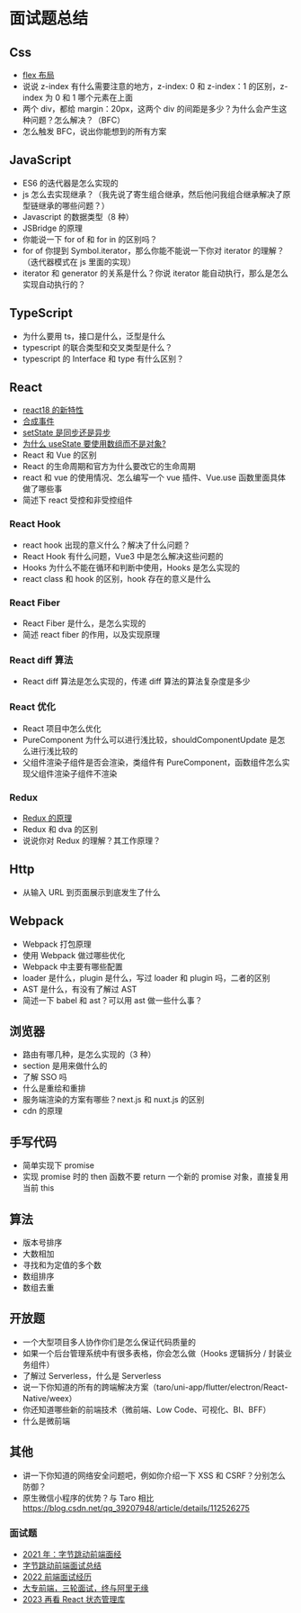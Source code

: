 # 面试题总结

## Css

- [flex 布局](./css/README.md)
- 说说 z-index 有什么需要注意的地方，z-index: 0 和 z-index：1 的区别，z-index 为 0 和 1 哪个元素在上面
- 两个 div，都给 margin：20px，这两个 div 的间距是多少？为什么会产生这种问题？怎么解决？（BFC）
- 怎么触发 BFC，说出你能想到的所有方案

## JavaScript

- ES6 的迭代器是怎么实现的
- js 怎么去实现继承？（我先说了寄生组合继承，然后他问我组合继承解决了原型链继承的哪些问题？）
- Javascript 的数据类型（8 种）
- JSBridge 的原理
- 你能说一下 for of 和 for in 的区别吗？
- for of 你提到 Symbol.iterator，那么你能不能说一下你对 iterator 的理解？（迭代器模式在 js 里面的实现）
- iterator 和 generator 的关系是什么？你说 iterator 能自动执行，那么是怎么实现自动执行的？

## TypeScript

- 为什么要用 ts，接口是什么，泛型是什么
- typescript 的联合类型和交叉类型是什么？
- typescript 的 Interface 和 type 有什么区别？

## React

- [react18 的新特性](./react/README.md)
- [合成事件](./react/events.md)
- [setState 是同步还是异步](./react/setState.md)
- [为什么 useState 要使用数组而不是对象?](./react/useState.md)
- React 和 Vue 的区别
- React 的生命周期和官方为什么要改它的生命周期
- react 和 vue 的使用情况、怎么编写一个 vue 插件、Vue.use 函数里面具体做了哪些事
- 简述下 react 受控和非受控组件

### React Hook

- react hook 出现的意义什么？解决了什么问题？
- React Hook 有什么问题，Vue3 中是怎么解决这些问题的
- Hooks 为什么不能在循环和判断中使用，Hooks 是怎么实现的
- react class 和 hook 的区别，hook 存在的意义是什么

### React Fiber

- React Fiber 是什么，是怎么实现的
- 简述 react fiber 的作用，以及实现原理

### React diff 算法

- React diff 算法是怎么实现的，传递 diff 算法的算法复杂度是多少

### React 优化

- React 项目中怎么优化
- PureComponent 为什么可以进行浅比较，shouldComponentUpdate 是怎么进行浅比较的
- 父组件渲染子组件是否会渲染，类组件有 PureComponent，函数组件怎么实现父组件渲染子组件不渲染

### Redux

- [Redux 的原理](./react/redux.md)
- Redux 和 dva 的区别
- 说说你对 Redux 的理解？其工作原理？

## Http

- 从输入 URL 到页面展示到底发生了什么

## Webpack

- Webpack 打包原理
- 使用 Webpack 做过哪些优化
- Webpack 中主要有哪些配置
- loader 是什么，plugin 是什么，写过 loader 和 plugin 吗，二者的区别
- AST 是什么，有没有了解过 AST
- 简述一下 babel 和 ast？可以用 ast 做一些什么事？

## 浏览器

- 路由有哪几种，是怎么实现的（3 种）
- section 是用来做什么的
- 了解 SSO 吗
- 什么是重绘和重排
- 服务端渲染的方案有哪些？next.js 和 nuxt.js 的区别
- cdn 的原理

## 手写代码

- 简单实现下 promise
- 实现 promise 时的 then 函数不要 return 一个新的 promise 对象，直接复用当前 this

## 算法

- 版本号排序
- 大数相加
- 寻找和为定值的多个数
- 数组排序
- 数组去重

## 开放题

- 一个大型项目多人协作你们是怎么保证代码质量的
- 如果一个后台管理系统中有很多表格，你会怎么做（Hooks 逻辑拆分 / 封装业务组件）
- 了解过 Serverless，什么是 Serverless
- 说一下你知道的所有的跨端解决方案（taro/uni-app/flutter/electron/React-Native/weex）
- 你还知道哪些新的前端技术（微前端、Low Code、可视化、BI、BFF）
- 什么是微前端

## 其他

- 讲一下你知道的网络安全问题吧，例如你介绍一下 XSS 和 CSRF？分别怎么防御？
- 原生微信小程序的优势？与 Taro 相比  
  https://blog.csdn.net/qq_39207948/article/details/112526275

### 面试题

- [2021 年：字节跳动前端面经](https://juejin.cn/post/6990174096554360869)
- [字节跳动前端面试总结](https://juejin.cn/post/6888689009854251021)
- [2022 前端面试经历](https://zhuanlan.zhihu.com/p/524974090)
- [大专前端，三轮面试，终与阿里无缘](https://juejin.cn/post/7239715208792342584)
- [2023 再看 React 状态管理库](https://juejin.cn/post/7195513281228898363)
